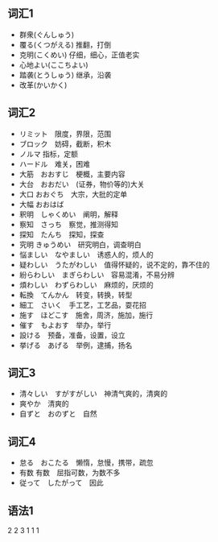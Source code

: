 ## 词汇1
* 群衆(ぐんしゅう)
* 覆る(くつがえる) 推翻，打倒
* 克明(こくめい)  仔细，细心，正值老实
* 心地よい(ここちよい)
* 踏袭(とうしゅう) 继承，沿袭
* 改革(かいかく)

## 词汇2 
* リミット　限度，界限，范围
* ブロック　妨碍，截断，积木
* ノルマ    指标，定额
* ハードル　难关，困难　
* 大筋　おおすじ　梗概，主要内容
* 大台　おおだい　(证券，物价等的)大关
* 大口  おおぐち　大宗，大批的定单
* 大幅  おおはば　
* 釈明　しゃくめい　阐明，解释
* 察知　さっち　察觉，推测得知
* 探知　たんち　探知，探查
* 究明 きゅうめい　研究明白，调查明白
* 悩ましい　なやましい　诱惑人的，烦人的
* 疑わしい　うたがわしい　值得怀疑的，说不定的，靠不住的
* 紛らわしい　まぎらわしい　容易混淆，不易分辨
* 煩わしい　わずらわしい　麻烦的，厌烦的
* 転換　てんかん　转变，转换，转型
* 細工　さいく　手工艺，工艺品，耍花招
* 施す　ほどこす　施舍，周济，施加，施行
* 催す　もよおす　举办，举行
* 設ける　预备，准备，设置，设立
* 挙げる　あげる　举例，逮捕，扬名

## 词汇3
* 清々しい　すがすがしい　神清气爽的，清爽的
* 爽やか　清爽的
* 自ずと　おのずと　自然

## 词汇4
* 怠る　おこたる　懒惰，怠慢，携带，疏忽
* 有数 有数　屈指可数，为数不多
* 従って　したがって　因此
  
## 语法1
2 2 3 1 1 1
